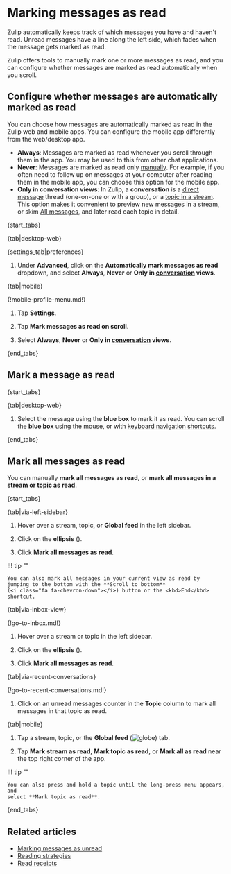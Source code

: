 # Marking messages as read

Zulip automatically keeps track of which messages you have and haven't read.
Unread messages have a line along the left side, which fades when the message
gets marked as read.

Zulip offers tools to manually mark one or more messages as read, and you can
configure whether messages are marked as read automatically when you scroll.

## Configure whether messages are automatically marked as read

You can choose how messages are automatically marked as read in the Zulip web
and mobile apps. You can configure the mobile app differently from the
web/desktop app.

- **Always**: Messages are marked as read whenever you scroll through them in
  the app. You may be used to this from other chat applications.
- **Never**: Messages are marked as read only
  [manually](#mark-all-messages-as-read). For example, if you often need to
  follow up on messages at your computer after reading them in the mobile app,
  you can choose this option for the mobile app.
- **Only in conversation views**: In Zulip, a **conversation** is a [direct
  message](/help/direct-messages) thread (one-on-one or with a group), or a
  [topic in a stream](/help/streams-and-topics). This option makes it convenient
  to preview new messages in a stream, or skim [All
  messages](/help/all-messages), and later read each topic in detail.

{start_tabs}

{tab|desktop-web}

{settings_tab|preferences}

1. Under **Advanced**, click on the **Automatically mark messages as
   read** dropdown, and select **Always**, **Never** or **Only in
   [conversation](/help/reading-conversations) views**.

{tab|mobile}

{!mobile-profile-menu.md!}

1. Tap **Settings**.

1. Tap **Mark messages as read on scroll**.

1. Select **Always**, **Never** or **Only in
   [conversation](/help/reading-conversations) views**.

{end_tabs}

## Mark a message as read

{start_tabs}

{tab|desktop-web}

1. Select the message using the **blue box** to mark it as read. You can scroll
   the **blue box** using the mouse, or with [keyboard navigation
   shortcuts](/help/keyboard-shortcuts#navigation).

{end_tabs}

## Mark all messages as read

You can manually **mark all messages as read**, or **mark all messages in a
stream or topic as read**.

{start_tabs}

{tab|via-left-sidebar}

1. Hover over a stream, topic, or **Global feed** in the left sidebar.

1. Click on the **ellipsis** (<i class="zulip-icon zulip-icon-more-vertical"></i>).

1. Click **Mark all messages as read**.

!!! tip ""

    You can also mark all messages in your current view as read by
    jumping to the bottom with the **Scroll to bottom**
    (<i class="fa fa-chevron-down"></i>) button or the <kbd>End</kbd> shortcut.

{tab|via-inbox-view}

{!go-to-inbox.md!}

1. Hover over a stream or topic in the left sidebar.

1. Click on the **ellipsis** (<i class="zulip-icon zulip-icon-more-vertical"></i>).

1. Click **Mark all messages as read**.

{tab|via-recent-conversations}

{!go-to-recent-conversations.md!}

1. Click on an unread messages counter in the **Topic** column to mark all
   messages in that topic as read.

{tab|mobile}

1. Tap a stream, topic, or the **Global feed**
   (<img src="/static/images/help/mobile-globe-icon.svg" alt="globe" class="help-center-icon"/>)
   tab.

2. Tap **Mark stream as read**, **Mark topic as read**, or **Mark all as read**
   near the top right corner of the app.

!!! tip ""

    You can also press and hold a topic until the long-press menu appears, and
    select **Mark topic as read**.

{end_tabs}

## Related articles

* [Marking messages as unread](/help/marking-messages-as-unread)
* [Reading strategies](/help/reading-strategies)
* [Read receipts](/help/read-receipts)
